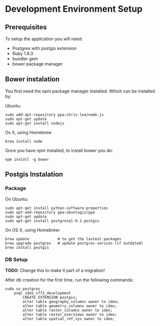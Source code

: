 # Development Environment Setup

## Prerequisites

To setup the application you will need:

 * Postgres with postgis extension
 * Ruby 1.9.3
 * bundler gem
 * bower package manager
 
## Bower instalation

You first need the *npm* package manager installed. Which can be installed by:

Ubuntu:

    sudo add-apt-repository ppa:chris-lea/node.js
    sudo apt-get update
    sudo apt-get install nodejs
    
Os X, using Homebrew

    brew install node
    

Once you have *npm* installed,  to install *bower* you do:

    npm install -g bower 
 
## Postgis Instalation

### Package

On Ubuntu:

    sudo apt-get install python-software-properties
    sudo apt-add-repository ppa:ubuntugis/ppa
    sudo apt-get update
    sudo apt-get install postgresql-9.1-postgis

On OS X, using Homebrew: 

    brew update             # to get the lastest packages
    brew upgrade postgres   # update postgres version (if outdated)
    brew install postgis

### DB Setup

**TODO**: Change this to make it part of a migration!

After db creation for the first time, run the following commands:

	sudo su postgres
		psql ideo_sf72_development
			CREATE EXTENSION postgis;
			alter table geography_columns owner to ideo;
			alter table geometry_columns owner to ideo;
			alter table raster_columns owner to ideo;
			alter table raster_overviews owner to ideo;
			alter table spatial_ref_sys owner to ideo;
